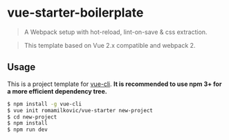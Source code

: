 # vue-starter-boilerplate

> A Webpack setup with hot-reload, lint-on-save & css extraction.

> This template based on Vue 2.x compatible and webpack 2.

## Usage

This is a project template for [vue-cli](https://github.com/vuejs/vue-cli). **It is recommended to use npm 3+ for a more efficient dependency tree.**

``` bash
$ npm install -g vue-cli
$ vue init romamilkovic/vue-starter new-project
$ cd new-project
$ npm install
$ npm run dev
